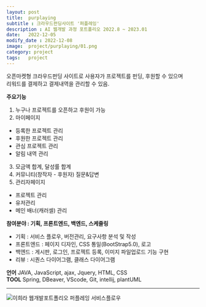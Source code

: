 ```yaml
---
layout: post
title:  purplaying
subtitle : 크라우드펀딩사이트 '퍼플레잉'
description : AI 웹개발 과정 포트폴리오 2022.8 ~ 2023.01
date:   2022-12-05
modify_date : 2022-12-08
image:  project/purplaying/01.png
category: project
tags:   project
---
```


오픈마켓형 크라우드펀딩 사이트로 사용자가 프로젝트를 펀딩, 후원할 수 있으며   
리워드를 결제하고 결제내역을 관리할 수 있음.   

**주요기능**
1. 누구나 프로젝트를 오픈하고 후원이 가능
2. 마이페이지 
  - 등록한 프로젝트 관리
  - 후원한 프로젝트 관리
  - 관심 프로젝트 관리
  - 알림 내역 관리
3. 모금액 합계, 달성률 합계
4. 커뮤니티(창작자 - 후원자) 질문&답변
5. 관리자페이지
  - 프로젝트 관리
  - 유저관리
  - 메인 배너(캐러셀) 관리


**참여분야 : 기획, 프론트엔드, 백엔드, 스케줄링**
+ 기획 : 서비스 플로우, 버전관리, 요구사항 분석 및 작성
+ 프론트엔드 : 페이지 디자인, CSS 통일(BootStrap5.0), 로고
+ 백엔드 : 게시판, 로그인, 프로젝트 등록, 이미지 파일업로드 기능 구현
+ 리뷰 : 시퀀스 다이어그램, 클래스 다이어그램 


**언어**
JAVA, JavaScript, ajax, Jquery, HTML, CSS   
**TOOL** 
Spring, DBeaver, VScode, Git, intellij, plantUML

***

![이희라 웹개발포트폴리오 퍼플레잉 서비스플로우 ]({{site.baseurl}}/images/project/purplaying/02.png)